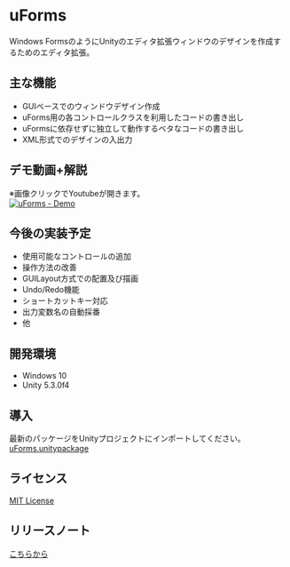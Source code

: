 # uForms
Windows FormsのようにUnityのエディタ拡張ウィンドウのデザインを作成するためのエディタ拡張。

## 主な機能
* GUIベースでのウィンドウデザイン作成
* uForms用の各コントロールクラスを利用したコードの書き出し
* uFormsに依存せずに独立して動作するベタなコードの書き出し
* XML形式でのデザインの入出力

## デモ動画+解説
※画像クリックでYoutubeが開きます。  
[![uForms - Demo](http://img.youtube.com/vi/AOvvZ-Kwmro/0.jpg)](http://www.youtube.com/watch?v=AOvvZ-Kwmro)

## 今後の実装予定
* 使用可能なコントロールの追加
* 操作方法の改善
* GUILayout方式での配置及び描画
* Undo/Redo機能
* ショートカットキー対応
* 出力変数名の自動採番
* 他

## 開発環境
* Windows 10
* Unity 5.3.0f4

## 導入
最新のパッケージをUnityプロジェクトにインポートしてください。
[uForms.unitypackage](https://github.com/hidakas/uForms/raw/master/Packages/uForms.unitypackage)

## ライセンス
[MIT License](https://github.com/hidakas/uForms/blob/master/LICENSE)

## リリースノート
[こちらから](https://github.com/hidakas/uForms/releases)